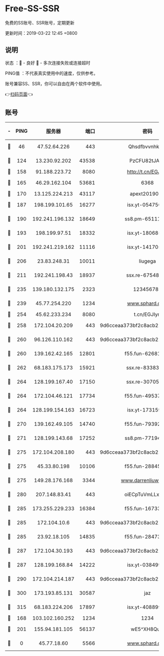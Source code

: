 # Free-SS-SSR

免费的SS账号、SSR账号，定期更新

更新时间：2019-03-22 12:45 +0800

## 说明

状态     ：🙂 - 良好 🙁 - 多次连接失败或连接超时

PING值   ：不代表真实使用中的速度，仅供参考。

账号兼容SS、SSR，你可以自由在两个软件中使用。

👉[扫码页面](https://liesauer.github.io/Free-SS-SSR/)👈

## 账号

|-|PING|服务器|端口|密码|加密方式|区域|
|:----:|:----:|:-----:|-----:|:----:|:----:|:----:|
|🙂|46|47.52.64.226|443|Qhsdfbvvnhkm1|aes-256-cfb|HK|
|🙂|124|13.230.92.202|43538|PzCFU82tJAdZ|aes-256-cfb|JP|
|🙂|158|91.188.223.72|8080|http://t.cn/EGJIyrl|rc4-md5|RU|
|🙂|165|46.29.162.104|53681|6368|aes-256-ctr|RU|
|🙂|170|13.125.224.213|43117|apext2019005|chacha20|KR|
|🙂|187|198.199.101.65|16277|isx.yt-05475013|aes-256-cfb|US|
|🙂|190|192.241.196.132|18649|ss8.pm-65111095|aes-256-cfb|US|
|🙂|193|198.199.97.51|18332|isx.yt-18068521|aes-256-cfb|US|
|🙂|201|192.241.219.162|11116|isx.yt-14170563|aes-256-cfb|US|
|🙂|206|23.83.248.31|10011|liugega|aes-256-cfb|US|
|🙂|211|192.241.198.43|18937|ssx.re-67548349|aes-256-cfb|US|
|🙂|235|139.180.132.175|2323|123456789|aes-256-cfb|SG|
|🙂|239|45.77.254.220|1234|www.sphard.com|aes-256-cfb|SG|
|🙂|254|45.62.233.234|8080|t.cn/EGJIyrl|rc4-md5|CA|
|🙂|258|172.104.20.209|443|9d6cceaa373bf2c8acb22e60b6a58be6|aes-256-cfb|US|
|🙂|260|96.126.110.162|443|9d6cceaa373bf2c8acb22e60b6a58be6|aes-256-cfb|US|
|🙂|260|139.162.42.165|12801|f55.fun-62681206|aes-256-cfb|SG|
|🙂|262|68.183.175.173|15921|ssx.re-83383515|aes-256-cfb|US|
|🙂|264|128.199.167.40|17150|ssx.re-30705588|aes-256-cfb|SG|
|🙂|264|172.104.46.121|17734|f55.fun-49537509|aes-256-cfb|SG|
|🙂|264|128.199.154.163|16723|isx.yt-17315956|aes-256-cfb|SG|
|🙂|270|139.162.49.105|14740|f55.fun-79392349|aes-256-cfb|SG|
|🙂|271|128.199.143.68|17252|ss8.pm-77194591|aes-256-cfb|SG|
|🙂|275|172.104.208.180|443|9d6cceaa373bf2c8acb22e60b6a58be6|aes-256-cfb|US|
|🙂|275|45.33.80.198|10106|f55.fun-28845308|aes-256-cfb|US|
|🙂|275|149.28.176.168|3344|www.darrenliuwei.com|aes-256-cfb|AU|
|🙂|280|207.148.83.41|443|oiECpTuVmLLxk4Ts|aes-256-cfb|AU|
|🙂|285|173.255.229.233|16384|f55.fun-16733210|aes-256-cfb|US|
|🙂|285|172.104.10.6|443|9d6cceaa373bf2c8acb22e60b6a58be6|aes-256-cfb|US|
|🙂|285|23.92.18.105|14835|f55.fun-28473205|aes-256-cfb|US|
|🙂|287|172.104.30.193|443|9d6cceaa373bf2c8acb22e60b6a58be6|aes-256-cfb|US|
|🙂|287|128.199.168.84|14222|isx.yt-03849900|aes-256-cfb|SG|
|🙂|290|172.104.214.187|443|9d6cceaa373bf2c8acb22e60b6a58be6|aes-256-cfb|US|
|🙂|300|173.193.85.131|30587|jaz|aes-256-cfb|US|
|🙂|315|68.183.224.206|17897|isx.yt-40889979|aes-256-cfb|SG|
|🙂|168|103.102.160.252|1234|1234|rc4-md5|JP|
|🙂|201|155.94.181.105|56137|wE5^XH8Quw|aes-256-cfb|US|
|🙁|0|45.77.18.60|5566|www.sphard.com|aes-256-cfb|JP|
